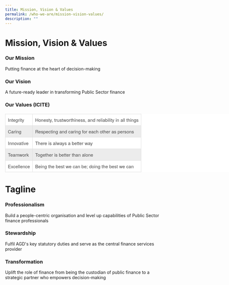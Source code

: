 ```yaml
---
title: Mission, Vision & Values
permalink: /who-we-are/mission-vision-values/
description: ""
---
```

Mission, Vision & Values
========================

### Our Mission

Putting finance at the heart of decision-making

### Our Vision

A future-ready leader in transforming Public Sector finance

### Our Values (ICITE)

<table style="box-sizing: border-box; border-collapse: collapse; border-spacing: 0px; width: 940px; margin-top: 20px; margin-bottom: 20px; color: rgb(72, 72, 72); font-family: &quot;Helvetica Neue&quot;, Helvetica, Arial, &quot;sans-serif&quot;; font-size: 15px; font-style: normal; font-variant-ligatures: normal; font-variant-caps: normal; font-weight: 400; letter-spacing: normal; orphans: 2; text-align: left; text-transform: none; white-space: normal; widows: 2; word-spacing: 0px; -webkit-text-stroke-width: 0px; background-color: rgb(255, 255, 255); text-decoration-thickness: initial; text-decoration-style: initial; text-decoration-color: initial;"><tbody style="box-sizing: border-box;"><tr style="box-sizing: border-box;"><td style="box-sizing: border-box; padding: 8px; text-align: left; vertical-align: top; border: 1px solid rgb(221, 221, 221);">Integrity</td><td style="box-sizing: border-box; padding: 8px; text-align: left; vertical-align: top; border: 1px solid rgb(221, 221, 221);">Honesty, trustworthiness, and reliability in all things</td></tr><tr style="box-sizing: border-box; background-color: rgb(236, 236, 236);"><td style="box-sizing: border-box; padding: 8px; text-align: left; vertical-align: top; border: 1px solid rgb(221, 221, 221);">Caring</td><td style="box-sizing: border-box; padding: 8px; text-align: left; vertical-align: top; border: 1px solid rgb(221, 221, 221);">Respecting and caring for each other as persons</td></tr><tr style="box-sizing: border-box;"><td style="box-sizing: border-box; padding: 8px; text-align: left; vertical-align: top; border: 1px solid rgb(221, 221, 221);">Innovative</td><td style="box-sizing: border-box; padding: 8px; text-align: left; vertical-align: top; border: 1px solid rgb(221, 221, 221);">There is always a better way</td></tr><tr style="box-sizing: border-box; background-color: rgb(236, 236, 236);"><td style="box-sizing: border-box; padding: 8px; text-align: left; vertical-align: top; border: 1px solid rgb(221, 221, 221);">Teamwork</td><td style="box-sizing: border-box; padding: 8px; text-align: left; vertical-align: top; border: 1px solid rgb(221, 221, 221);">Together is better than alone</td></tr><tr style="box-sizing: border-box;"><td style="box-sizing: border-box; padding: 8px; text-align: left; vertical-align: top; border: 1px solid rgb(221, 221, 221);">Excellence</td><td style="box-sizing: border-box; padding: 8px; text-align: left; vertical-align: top; border: 1px solid rgb(221, 221, 221);">Being the best we can be; doing the best we can</td></tr></tbody></table>

Tagline
=======

### Professionalism

Build a people-centric organisation and level up capabilities of Public Sector finance professionals

### Stewardship

Fulfil AGD's key statutory duties and serve as the central finance services provider

### Transformation

Uplift the role of finance from being the custodian of public finance to a strategic partner who empowers decision-making